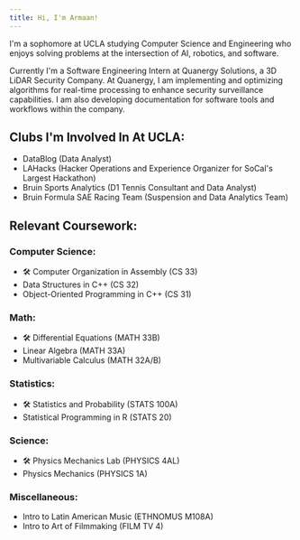 ```yaml
---
title: Hi, I'm Armaan!
---
```


I'm a sophomore at UCLA studying Computer Science and Engineering who enjoys solving problems at the intersection of AI, robotics, and software.

Currently I'm a Software Engineering Intern at Quanergy Solutions, a 3D LiDAR Security Company. At Quanergy, I am implementing and optimizing algorithms for real-time processing to enhance security surveillance capabilities. I am also developing documentation for software tools and workflows within the company. 


## Clubs I'm Involved In At UCLA:
- DataBlog (Data Analyst)
- LAHacks (Hacker Operations and Experience Organizer for SoCal's Largest Hackathon)
- Bruin Sports Analytics (D1 Tennis Consultant and Data Analyst)
- Bruin Formula SAE Racing Team (Suspension and Data Analytics Team)

## Relevant Coursework:

### Computer Science:

- :hammer_and_wrench: Computer Organization in Assembly (CS 33)
- Data Structures in C++ (CS 32)
- Object-Oriented Programming in C++ (CS 31)

### Math:

- :hammer_and_wrench: Differential Equations (MATH 33B)
- Linear Algebra (MATH 33A)
- Multivariable Calculus (MATH 32A/B)

### Statistics:

- :hammer_and_wrench: Statistics and Probability (STATS 100A)
- Statistical Programming in R (STATS 20)

### Science:

- :hammer_and_wrench: Physics Mechanics Lab (PHYSICS 4AL)
- Physics Mechanics (PHYSICS 1A)


### Miscellaneous:

- Intro to Latin American Music (ETHNOMUS M108A)
- Intro to Art of Filmmaking (FILM TV 4)